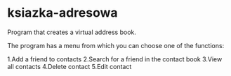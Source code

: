 # ksiazka-adresowa
Program that creates a virtual address book.


The program has a menu from which you can choose one of the functions:

1.Add a friend to contacts
2.Search for a friend in the contact book
3.View all contacts
4.Delete contact
5.Edit contact

